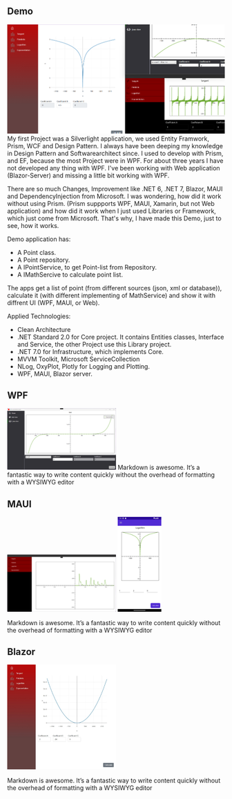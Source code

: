 ## Demo

<img src="demo_blazor_wpf_uwp.png" alt="NuGet Downloads" />
My first Project was a Silverlight application, we used Entity Framwork, Prism, WCF and Design Pattern. I always have been deeping my knowledge in Design Pattern and Softwarearchitect since. I used to develop with Prism, and EF, because the most Project were in WPF. For about three years I have not developed any thing with WPF. I've been working with Web application (Blazor-Server) and missing a little bit working with WPF.

There are so much Changes, Improvement like .NET 6, .NET 7, Blazor, MAUI and DependencyInjection from Microsoft. I was wondering, how did it work without using Prism. (Prism suppports WPF, MAUI, Xamarin, but not Web application) and how did it work when I just used Libraries or Framework, which just come from Microsoft. That's why, I have made this Demo, just to see, how it works. 

Demo application has:
- A Point class.
- A Point repository.
- A IPointService, to get Point-list from Repository.
- A IMathSercive to calculate point list.
 
The apps get a list of point (from different sources (json, xml or database)), calculate it (with different implementing of MathService) and show it with diffrent UI (WPF, MAUI, or Web). 

Applied Technologies: 
- Clean Architecture
- .NET Standard 2.0 for Core project. It contains Entities classes, Interface and Service, the other Project use this Library project.
- .NET 7.0 for Infrastructure, which implements Core.
- MVVM Toolkit, Microsoft ServiceCollection
- NLog, OxyPlot, Plotly for Logging and Plotting.
- WPF, MAUI, Blazor server.
## WPF
<span/><img src="demo_wpf.png" width="50%" height="50%" />
Markdown is awesome. It’s a fantastic way to write content quickly without the overhead of formatting with a WYSIWYG editor
## MAUI
<span/><p><img src="demo_uwp.png" width="50%" height="50%" /> <img src="android.png" width="20%" height="20%" /></p>
Markdown is awesome. It’s a fantastic way to write content quickly without the overhead of formatting with a WYSIWYG editor
## Blazor
<span/><p><img src="blazors.jpeg" width="50%" height="50%" /></p>
Markdown is awesome. It’s a fantastic way to write content quickly without the overhead of formatting with a WYSIWYG editor
